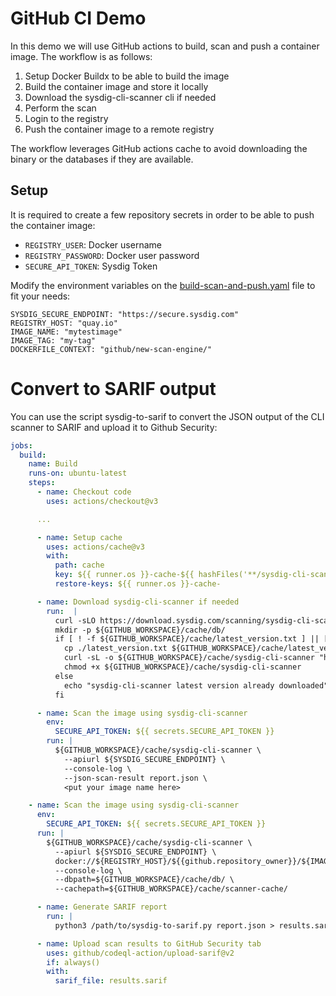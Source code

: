 # GitHub CI Demo

In this demo we will use GitHub actions to build, scan and push a container image.
The workflow is as follows:

1. Setup Docker Buildx to be able to build the image
2. Build the container image and store it locally
3. Download the sysdig-cli-scanner cli if needed
4. Perform the scan
5. Login to the registry
6. Push the container image to a remote registry

The workflow leverages GitHub actions cache to avoid downloading the binary or
the databases if they are available.

## Setup

It is required to create a few repository secrets in order to be able to push the
container image:

* `REGISTRY_USER`: Docker username
* `REGISTRY_PASSWORD`: Docker user password
* `SECURE_API_TOKEN`: Sysdig Token

Modify the environment variables on the [build-scan-and-push.yaml](build-scan-and-push.yaml) file to fit your needs:

```
SYSDIG_SECURE_ENDPOINT: "https://secure.sysdig.com"
REGISTRY_HOST: "quay.io"
IMAGE_NAME: "mytestimage"
IMAGE_TAG: "my-tag"
DOCKERFILE_CONTEXT: "github/new-scan-engine/"
```

# Convert to SARIF output

You can use the script sysdig-to-sarif to convert the JSON output of the CLI scanner to SARIF and upload it to Github Security:

```yaml
jobs:
  build:
    name: Build
    runs-on: ubuntu-latest
    steps:
      - name: Checkout code
        uses: actions/checkout@v3

      ...

      - name: Setup cache
        uses: actions/cache@v3
        with:
          path: cache
          key: ${{ runner.os }}-cache-${{ hashFiles('**/sysdig-cli-scanner', '**/latest_version.txt', '**/db/main.db.meta.json', '**/scanner-cache/inlineScannerCache.db') }}
          restore-keys: ${{ runner.os }}-cache-

      - name: Download sysdig-cli-scanner if needed
        run:  |
          curl -sLO https://download.sysdig.com/scanning/sysdig-cli-scanner/latest_version.txt
          mkdir -p ${GITHUB_WORKSPACE}/cache/db/
          if [ ! -f ${GITHUB_WORKSPACE}/cache/latest_version.txt ] || [ $(cat ./latest_version.txt) != $(cat ${GITHUB_WORKSPACE}/cache/latest_version.txt) ]; then
            cp ./latest_version.txt ${GITHUB_WORKSPACE}/cache/latest_version.txt
            curl -sL -o ${GITHUB_WORKSPACE}/cache/sysdig-cli-scanner "https://download.sysdig.com/scanning/bin/sysdig-cli-scanner/$(cat ${GITHUB_WORKSPACE}/cache/latest_version.txt)/linux/amd64/sysdig-cli-scanner"
            chmod +x ${GITHUB_WORKSPACE}/cache/sysdig-cli-scanner
          else
            echo "sysdig-cli-scanner latest version already downloaded"
          fi

      - name: Scan the image using sysdig-cli-scanner
        env:
          SECURE_API_TOKEN: ${{ secrets.SECURE_API_TOKEN }}
        run: |
          ${GITHUB_WORKSPACE}/cache/sysdig-cli-scanner \
            --apiurl ${SYSDIG_SECURE_ENDPOINT} \
            --console-log \
            --json-scan-result report.json \
            <put your image name here>

    - name: Scan the image using sysdig-cli-scanner
      env:
        SECURE_API_TOKEN: ${{ secrets.SECURE_API_TOKEN }}
      run: |
        ${GITHUB_WORKSPACE}/cache/sysdig-cli-scanner \
          --apiurl ${SYSDIG_SECURE_ENDPOINT} \
          docker://${REGISTRY_HOST}/${{github.repository_owner}}/${IMAGE_NAME}:${IMAGE_TAG} \
          --console-log \
          --dbpath=${GITHUB_WORKSPACE}/cache/db/ \
          --cachepath=${GITHUB_WORKSPACE}/cache/scanner-cache/

      - name: Generate SARIF report
        run: |
          python3 /path/to/sysdig-to-sarif.py report.json > results.sarif

      - name: Upload scan results to GitHub Security tab
        uses: github/codeql-action/upload-sarif@v2
        if: always()
        with:
          sarif_file: results.sarif
```